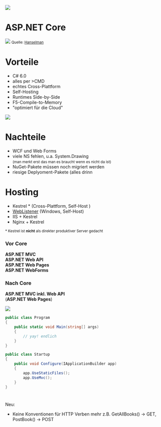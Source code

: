 ![](img/logos/core-logo.svg) <!-- .element: style="width:200px" -->
# ASP.NET Core




![](img/asp_net_core.png)
<small>Quelle: [Hanselman](http://www.hanselman.com/blog/ASPNET5IsDeadIntroducingASPNETCore10AndNETCore10.aspx)</small>




# Vorteile
* C# 6.0
* alles per >CMD
* echtes Cross-Plattform
* Self-Hosting
* Runtimes Side-by-Side
* F5-Compile-to-Memory
* "optimiert für die Cloud"

![](img/cloud.svg) <!-- .element: style="margin-right: -1000px; margin-top: -500px; width: 800px;" -->




# Nachteile
* WCF und Web Forms
* viele NS fehlen, u.a. System.Drawing<br><small>(man merkt erst das man es braucht wenn es nicht da ist)</small>
* NuGet-Pakete müssen noch migriert werden
* riesige Deplyoment-Pakete (alles drinn




# Hosting

* Kestrel \* (Cross-Plattform, Self-Host )
* [WebListener](https://www.nuget.org/packages/Microsoft.AspNetCore.Server.WebListener/) (Windows, Self-Host)
* IIS + Kestrel
* Nginx + Kestrel

<small>\* Kestrel ist __nicht__ als direkter produktiver Server gedacht</small>
<!-- Kestrel is not certified for direct exposure / https://neelbhatt40.wordpress.com/2016/10/08/weblistener-a-windows-http-server-for-asp-net-core/ -->





### Vor Core
__ASP.NET MVC__  
__ASP.NET Web API__  
__ASP.NET Web Pages__  
__ASP.NET WebForms__  





### Nach Core
__ASP.NET MVC inkl. Web API__  
(__ASP.NET Web Pages__)  




![](img/concept-middleware.png) <!-- .element: style="width: 800px;" -->




```csharp
public class Program
{
    public static void Main(string[] args)
    {
        // yay! endlich
    }
}
```




```csharp
public class Startup
{
    public void Configure(IApplicationBuilder app)
    {
        app.UseStaticFiles();
        app.UseMvc();
    }
}
```




# <i class="fa fa-exclamation-triangle"></i>
Neu:
* Keine Konventionen für HTTP Verben mehr 
  z.B. GetAllBooks() → GET, PostBook() → POST